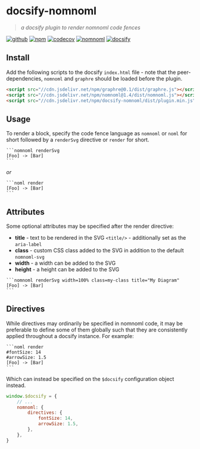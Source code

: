 # docsify-nomnoml

> _a docsify plugin to render nomnoml code fences_

[![github](https://img.shields.io/badge/-github-%235b5b5b?logo=github)](https://github.com/mylesj/docsify-nomnoml)
[![npm](https://img.shields.io/npm/v/docsify-nomnoml)](https://www.npmjs.com/package/docsify-nomnoml)
[![codecov](https://codecov.io/gh/mylesj/docsify-nomnoml/branch/main/graph/badge.svg?token=N2HV4ZPB4P)](https://codecov.io/gh/mylesj/docsify-nomnoml)
[![nomnoml](https://img.shields.io/badge/www-nomnoml-%23fdf6e3)](https://nomnoml.com)
[![docsify](https://img.shields.io/badge/www-docsify-%2342b983)](https://docsify.js.org)

## Install

Add the following scripts to the docsify `index.html` file - note that the
peer-dependencies, `nomnoml` and `graphre` should be loaded before the plugin.

```html
<script src="//cdn.jsdelivr.net/npm/graphre@0.1/dist/graphre.js"></script>
<script src="//cdn.jsdelivr.net/npm/nomnoml@1.4/dist/nomnoml.js"></script>
<script src="//cdn.jsdelivr.net/npm/docsify-nomnoml/dist/plugin.min.js"></script>
```

## Usage

To render a block, specify the code fence language as `nomnoml` or `noml` for short
followed by a `renderSvg` directive or `render` for short.

````none
```nomnoml renderSvg
[Foo] -> [Bar]
```
````

_or_

````none
```noml render
[Foo] -> [Bar]
```
````

## Attributes

Some optional attributes may be specified after the render directive:

-   **title** - text to be rendered in the SVG `<title/>` - additionally set as the `aria-label`
-   **class** - custom CSS class added to the SVG in addition to the default `nomnoml-svg`
-   **width** - a width can be added to the SVG
-   **height** - a height can be added to the SVG

````none
```nomnoml renderSvg width=100% class=my-class title="My Diagram"
[Foo] -> [Bar]
```
````

## Directives

While directives may ordinarily be specified in nomnoml code, it may be preferable to define
some of them globally such that they are consistently applied throughout a docsify instance.
For example:

````
```noml render
#fontSize: 14
#arrowSize: 1.5
[Foo] -> [Bar]
```
````

Which can instead be specified on the `$docsify` configuration object instead.

```js
window.$docsify = {
	// ...
	nomnoml: {
		directives: {
			fontSize: 14,
			arrowSize: 1.5,
		},
	},
}
```
